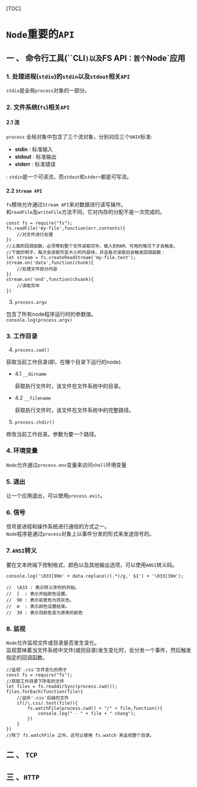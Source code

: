 [TOC]

# `Node`重要的`API`

## 一 、 命令行工具(``CLI`)以及`FS API`：首个`Node`应用

### 1. 处理进程(`stdio`)的`stdin`以及`stdout`相关`API`

  `stdio`是全局`process`对象的一部分。  

### 2. 文件系统(`fs`)相关`API`

#### 2.1 流 

`process` 全局对象中包含了三个流对象，分别对应三个`UNIX`标准:  
- **stdin** : 标准输入
- **stdout** : 标准输出
- **stderr** : 标准错误  

: `stdin`是一个可读流，而`stdout`和`stderr`都是可写流。  

#### 2.2 `Stream API`

`fs`模块允许通过`Stream API`来对数据进行读写操作。  
和`readFile`及`writeFile`方法不同，它对内存的分配不是一次完成的。  

```JS 
const fs = require("fs");
fs.readFile('my-file',function(err,contents){
    //对文件进行处理
})
//上面的回调函数，必须等到整个文件读取完毕、载入到RAM、可用的情况下才会触发。  
//下面的例子，每次会读取可变大小的内容块，并且每次读取后会触发回调函数：  
let stream = fs.createReadStream('my-file.text');
stream.on('data',function(chunk){
    //处理文件部分内容
})
stream.on('end',function(chuank){
    //读取完毕
})
```

3. `process.argv`

  包含了所有node程序运行时的参数值。  
  `console.log(process.argv)`

### 3. 工作目录
4. `process.cwd()`

  获取当前工作目录(即，在哪个目录下运行的node).

  * 4.1 `__dirname`

    获取执行文件时，该文件在文件系统中的目录。 
  * 4.2 `__filename`

    获取执行文件时，该文件在文件系统中的完整路径。

5. `process.chdir()`
  
  修改当前工作目录。参数为要一个路径。

### 4. 环境变量

`Node`允许通过`process.env`变量来访问`shell`环境变量

### 5. 退出

让一个应用退出，可以使用`process.exit`。

### 6. 信号

信号是进程和操作系统进行通信的方式之一。  
`Node`程序是通过`process`对象上以事件分发的形式来发送信号的。

### 7. `ANSI`转义

要在文本终端下控制格式、颜色以及其他输出选项，可以使用`ANSI`转义码。  


```JS
console.log('\033[90m' + data.replace(/(.*)/g,' $1') + '\033[39m');

//  \033 : 表示转义序列的开始。  
//  [  : 表示开始颜色设置。  
//  90 : 表示前景色为亮灰色。  
//  m  : 表示颜色设置结束。 
//  39 : 表示将颜色变为原来的颜色
```
### 8. 监视

`Node`允许监视文件或目录是否发生变化。  
监视意味着当文件系统中文件(或则目录)发生变化时，会分发一个事件，然后触发指定的回调函数。  

```JS
//监视'.css'文件变化的例子
const fs = require("fs");
//获取工作目录下所有的文件
let files = fs.readdirSync(process.cwd());
files.forEach(function(file){
    //监听'.css'后缀的文件
    if(/\.css/.test(file)){
        fs.watchFile(process.cwd() + "/" + file,function(){
            console.log(" - " + file + " chang");
        })
    }
})
//除了 fs.watchFile 之外，还可以使用 fs.watch 来监视整个目录。
```



## 二 、 `TCP`

## 三 、`HTTP` 